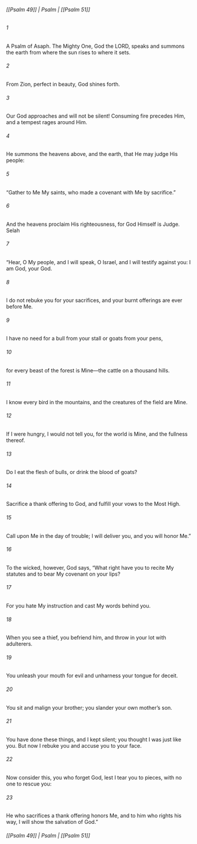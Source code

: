 ###### [[Psalm 49]] | Psalm | [[Psalm 51]]

###### 1
A Psalm of Asaph. The Mighty One, God the LORD, speaks and summons the earth from where the sun rises to where it sets.
###### 2
From Zion, perfect in beauty, God shines forth.
###### 3
Our God approaches and will not be silent! Consuming fire precedes Him, and a tempest rages around Him.
###### 4
He summons the heavens above, and the earth, that He may judge His people:
###### 5
“Gather to Me My saints, who made a covenant with Me by sacrifice.”
###### 6
And the heavens proclaim His righteousness, for God Himself is Judge. Selah
###### 7
“Hear, O My people, and I will speak, O Israel, and I will testify against you: I am God, your God.
###### 8
I do not rebuke you for your sacrifices, and your burnt offerings are ever before Me.
###### 9
I have no need for a bull from your stall or goats from your pens,
###### 10
for every beast of the forest is Mine—the cattle on a thousand hills.
###### 11
I know every bird in the mountains, and the creatures of the field are Mine.
###### 12
If I were hungry, I would not tell you, for the world is Mine, and the fullness thereof.
###### 13
Do I eat the flesh of bulls, or drink the blood of goats?
###### 14
Sacrifice a thank offering to God, and fulfill your vows to the Most High.
###### 15
Call upon Me in the day of trouble; I will deliver you, and you will honor Me.”
###### 16
To the wicked, however, God says, “What right have you to recite My statutes and to bear My covenant on your lips?
###### 17
For you hate My instruction and cast My words behind you.
###### 18
When you see a thief, you befriend him, and throw in your lot with adulterers.
###### 19
You unleash your mouth for evil and unharness your tongue for deceit.
###### 20
You sit and malign your brother; you slander your own mother’s son.
###### 21
You have done these things, and I kept silent; you thought I was just like you. But now I rebuke you and accuse you to your face.
###### 22
Now consider this, you who forget God, lest I tear you to pieces, with no one to rescue you:
###### 23
He who sacrifices a thank offering honors Me, and to him who rights his way, I will show the salvation of God.”

###### [[Psalm 49]] | Psalm | [[Psalm 51]]
